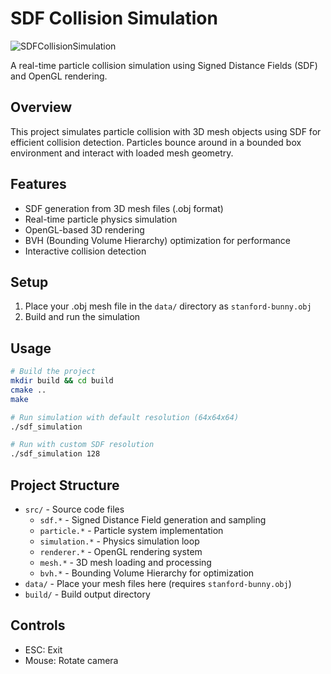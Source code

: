 # SDF Collision Simulation

![SDFCollisionSimulation](https://github.com/user-attachments/assets/713a8995-a711-43e3-96d2-f5c61af8174f)

A real-time particle collision simulation using Signed Distance Fields (SDF) and OpenGL rendering.

## Overview

This project simulates particle collision with 3D mesh objects using SDF for efficient collision detection. Particles bounce around in a bounded box environment and interact with loaded mesh geometry.

## Features

- SDF generation from 3D mesh files (.obj format)
- Real-time particle physics simulation
- OpenGL-based 3D rendering
- BVH (Bounding Volume Hierarchy) optimization for performance
- Interactive collision detection

## Setup

1. Place your .obj mesh file in the `data/` directory as `stanford-bunny.obj`
2. Build and run the simulation

## Usage

```bash
# Build the project
mkdir build && cd build
cmake ..
make

# Run simulation with default resolution (64x64x64)
./sdf_simulation

# Run with custom SDF resolution
./sdf_simulation 128
```

## Project Structure

- `src/` - Source code files
  - `sdf.*` - Signed Distance Field generation and sampling
  - `particle.*` - Particle system implementation
  - `simulation.*` - Physics simulation loop
  - `renderer.*` - OpenGL rendering system
  - `mesh.*` - 3D mesh loading and processing
  - `bvh.*` - Bounding Volume Hierarchy for optimization
- `data/` - Place your mesh files here (requires `stanford-bunny.obj`)
- `build/` - Build output directory

## Controls

- ESC: Exit
- Mouse: Rotate camera
